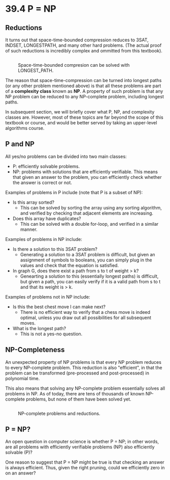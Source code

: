 # 39.4 P = NP

## Reductions

It turns out that space-time-bounded compression reduces to 3SAT, INDSET, LONGESTPATH, and many other hard problems. (The actual proof of such reductions is incredibly complex and ommitted from this textbook).

<figure><img src="../.gitbook/assets/image (155).png" alt=""><figcaption><p>Space-time-bounded compresion can be solved with LONGEST_PATH.</p></figcaption></figure>

The reason that space-time-compression can be turned into longest paths (or any other problem mentioned above) is that all these problems are part of a **complexity class** known as **NP**. A property of such problem is that any NP problem can be reduced to any NP-complete problem, including longest paths.

In subsequent section, we will briefly cover what P, NP, and complexity classes are. However, most of these topics are far beyond the scope of this textbook or course, and would be better served by taking an upper-level algorithms course.

## P and NP

All yes/no problems can be divided into two main classes:

* P: efficiently solvable problems.
* NP: problems with solutions that are efficiently verifiable. This means that given an answer to the problem, you can efficiently check whether the answer is correct or not.

Examples of problems in P include (note that P is a subset of NP):

* Is this array sorted?&#x20;
  * This can be solved by sorting the array using any sorting algorithm, and verified by checking that adjacent elements are increasing.
* Does this array have duplicates?
  * This can be solved with a double for-loop, and verified in a similar manner.

Examples of problems in NP include:

* Is there a solution to this 3SAT problem?
  * Generating a solution to a 3SAT problem is difficult, but given an assignment of symbols to booleans, you can simply plug in the values and check that the equation is satisfied.
* In graph G, does there exist a path from s to t of weight > k?
  * Genearting a solution to this (essentially longest paths) is difficult, but given a path, you can easily verify if it is a valid path from s to t and that its weight is > k.

Examples of problems not in NP include:

* Is this the best chest move I can make next?
  * There is no efficient way to verify that a chess move is indeed optimal, unless you draw out all possibilities for all subsequent moves.
* What is the longest path?
  * This is not a yes-no question.

## NP-Completeness

An unexpected property of NP problems is that every NP problem reduces to every NP-complete problem. This reduction is also "efficient", in that the problem can be transformed (pre-processed and post-processed) in polynomial time.

This also means that solving any NP-complete problem essentially solves all problems in NP. As of today, there are tens of thousands of known NP-complete problems, but none of them have been solved yet.

<figure><img src="../.gitbook/assets/image (149).png" alt=""><figcaption><p>NP-complete problems and reductions.</p></figcaption></figure>

## P = NP?

An open question in computer science is whether P = NP; in other words, are all problems with efficiently verifiable problems (NP) also efficiently solvable (P)?

One reason to suggest that P = NP might be true is that checking an answer is always efficient. Thus, given the right pruning, could we efficiently zero in on an answer?

